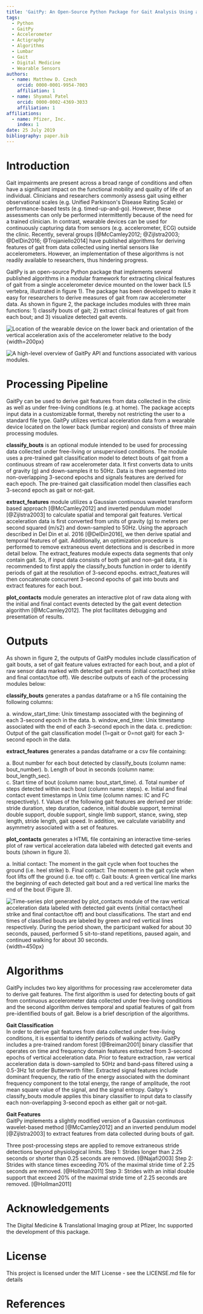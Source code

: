 ```yaml
---
title: 'GaitPy: An Open-Source Python Package for Gait Analysis Using an Accelerometer on the Lower Back'
tags:
  - Python
  - GaitPy
  - Accelerometer
  - Actigraphy
  - Algorithms
  - Lumbar
  - Gait
  - Digital Medicine
  - Wearable Sensors
authors:
  - name: Matthew D. Czech
    orcid: 0000-0001-9954-7003
    affiliation: 1
  - name: Shyamal Patel
    orcid: 0000-0002-4369-3033
    affiliation: 1
affiliations:
  - name: Pfizer, Inc.
    index: 1
date: 25 July 2019
bibliography: paper.bib
---
```


# Introduction

Gait impairments are present across a broad range of conditions and often have a significant impact on the functional mobility and quality of life of an individual. Clinicians and researchers commonly assess gait using either observational scales (e.g. Unified Parkinson's Disease Rating Scale) or performance-based tests (e.g. timed-up-and-go). However, these assessments can only be performed intermittently because of the need for a trained clinician. In contrast, wearable devices can be used for continuously capturing data from sensors (e.g. accelerometer, ECG) outside the clinic. Recently, several groups [@McCamley2012; @Zijlstra2003; @DelDin2016; @Trojaniello2014] have published algorithms for deriving features of gait from data collected using inertial sensors like accelerometers. However, an implementation of these algorithms is not readily available to researchers, thus hindering progress.

GaitPy is an open-source Python package that implements several published algorithms in a modular framework for extracting clinical features of gait from a single accelerometer device mounted on the lower back (L5 vertebra, illustrated in figure 1). The package has been developed to make it easy for researchers to derive measures of gait from raw accelerometer data. As shown in figure 2, the package includes modules with three main functions: 1) classify bouts of gait; 2) extract clinical features of gait from each bout; and 3) visualize detected gait events.

![Location of the wearable device on the lower back and orientation of the vertical acceleration axis of the accelerometer relative to the body](Figure1.png){width=200px}

![A high-level overview of GaitPy API and functions associated with various modules.](Figure2.png)

# Processing Pipeline

GaitPy can be used to derive gait features from data collected in the clinic as well as under free-living conditions (e.g. at home). The package accepts input data in a customizable format, thereby not restricting the user to a standard file type. GaitPy utilizes vertical acceleration data from a wearable device located on the lower back (lumbar region) and consists of three main processing modules.

**classify_bouts** is an optional module intended to be used for processing data collected under free-living or unsupervised conditions. The module uses a pre-trained gait classification model to detect bouts of gait from a continuous stream of raw accelerometer data. It first converts data to units of gravity (g) and down-samples it to 50Hz. Data is then segmented into non-overlapping 3-second epochs and signals features are derived for each epoch. The pre-trained gait classification model then classifies each 3-second epoch as gait or not-gait.

**extract_features** module utilizes a Gaussian continuous wavelet transform based approach [@McCamley2012] and inverted pendulum model [@Zijlstra2003] to calculate spatial and temporal gait features. Vertical acceleration data is first converted from units of gravity (g) to meters per second squared (m/s2) and down-sampled to 50Hz. Using the approach described in Del Din et al. 2016 [@DelDin2016], we then derive spatial and temporal features of gait. Additionally, an optimization procedure is performed to remove extraneous event detections and is described in more detail below. The extract_features module expects data segments that only contain gait. So, if input data consists of both gait and non-gait data, it is recommended to first apply the classify_bouts function in order to identify periods of gait at the resolution of 3-second epochs. extract_features will then concatenate concurrent 3-second epochs of gait into bouts and extract features for each bout.

**plot_contacts** module generates an interactive plot of raw data along with the initial and final contact events detected by the gait event detection algorithm [@McCamley2012]. The plot facilitates debugging and presentation of results.

# Outputs

As shown in figure 2, the outputs of GaitPy modules include classification of gait bouts, a set of gait feature values extracted for each bout, and a plot of raw sensor data marked with detected gait events (initial contact/heel strike and final contact/toe off). We describe outputs of each of the processing modules below:

**classify_bouts** generates a pandas dataframe or a h5 file containing the following columns:

a. window_start_time: Unix timestamp associated with the beginning of each 3-second epoch in the data.
b. window_end_time: Unix timestamp associated with the end of each 3-second epoch in the data.
c. prediction: Output of the gait classification model (1=gait or 0=not gait) for each 3-second epoch in the data.

**extract_features** generates a pandas dataframe or a csv file containing:

a. Bout number for each bout detected by classify_bouts (column name: bout_number).
b. Length of bout in seconds (column name: bout_length_sec).  
c. Start time of bout (column name: bout_start_time).
d. Total number of steps detected within each bout (column name: steps).
e. Initial and final contact event timestamps in Unix time (column names: IC and FC respectively).
f. Values of the following gait features are derived per stride: stride duration, step duration, cadence, initial double support, terminal double support, double support, single limb support, stance, swing, step length, stride length, gait speed. In addition, we calculate variability and asymmetry associated with a set of features.

**plot_contacts** generates a HTML file containing an interactive time-series plot of raw vertical acceleration data labeled with detected gait events and bouts (shown in figure 3).

a. Initial contact: The moment in the gait cycle when foot touches the ground (i.e. heel strike)
b. Final contact: The moment in the gait cycle when foot lifts off the ground (i.e. toe off)
c. Gait bouts: A green vertical line marks the beginning of each detected gait bout and a red vertical line marks the end of the bout (Figure 3).

![Time-series plot generated by plot_contacts module of the raw vertical acceleration data labeled with detected gait events (initial contact/heel strike and final contact/toe off) and bout classifications. The start and end times of classified bouts are labeled by green and red vertical lines respectively. During the period shown, the participant walked for about 30 seconds, paused, performed 5 sit-to-stand repetitions, paused again, and continued walking for about 30 seconds.](Figure3.png){width=450px}

# Algorithms

GaitPy includes two key algorithms for processing raw accelerometer data to derive gait features. The first algorithm is used for detecting bouts of gait from continuous accelerometer data collected under free-living conditions and the second algorithm derives temporal and spatial features of gait from pre-identified bouts of gait. Below is a brief description of the algorithms.

**Gait Classification**  
In order to derive gait features from data collected under free-living conditions, it is essential to identify periods of walking activity. GaitPy includes a pre-trained random forest [@Breiman2001] binary classifier that operates on time and frequency domain features extracted from 3-second epochs of vertical acceleration data. Prior to feature extraction, raw vertical acceleration data is down-sampled to 50Hz and band-pass filtered using a 0.5-3Hz 1st order Butterworth filter. Extracted signal features include dominant frequency, the ratio of the energy associated with the dominant frequency component to the total energy, the range of amplitude, the root mean square value of the signal, and the signal entropy. Gaitpy's classify_bouts module applies this binary classifier to input data to classify each non-overlapping 3-second epoch as either gait or not-gait.

**Gait Features**  
GaitPy implements a slightly modified version of a Gaussian continuous wavelet-based method [@McCamley2012] and an inverted pendulum model [@Zijlstra2003] to extract features from data collected during bouts of gait.

Three post-processing steps are applied to remove extraneous stride detections beyond physiological limits.
Step 1: Strides longer than 2.25 seconds or shorter than 0.25 seconds are removed. [@Najafi2003]
Step 2: Strides with stance times exceeding 70% of the maximal stride time of 2.25 seconds are removed. [@Hollman2011]
Step 3: Strides with an initial double support that exceed 20% of the maximal stride time of 2.25 seconds are removed. [@Hollman2011]

# Acknowledgements
The Digital Medicine & Translational Imaging group at Pfizer, Inc supported the development of this package.

# License
This project is licensed under the MIT License - see the LICENSE.md file for details

# References
